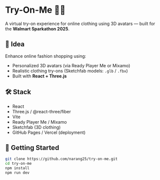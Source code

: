 # Try-On-Me 👕✨

A virtual try-on experience for online clothing using 3D avatars — built for the **Walmart Sparkathon 2025**.

## 🧠 Idea
Enhance online fashion shopping using:
- Personalized 3D avatars (via Ready Player Me or Mixamo)
- Realistic clothing try-ons (Sketchfab models: `.glb` / `.fbx`)
- Built with **React + Three.js**

## 🛠️ Stack
- React
- Three.js / @react-three/fiber
- Vite
- Ready Player Me / Mixamo
- Sketchfab (3D clothing)
- GitHub Pages / Vercel (deployment)

## 🚀 Getting Started

```bash
git clone https://github.com/narang25/try-on-me.git
cd try-on-me
npm install
npm run dev
